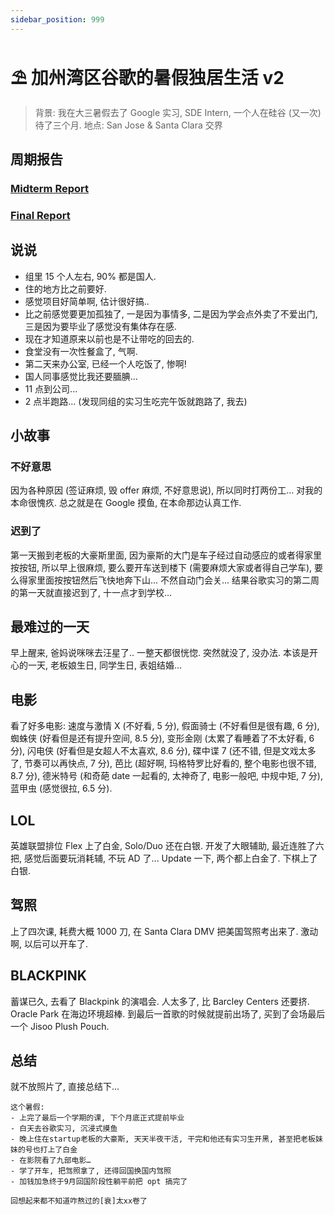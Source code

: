 ```yaml
---
sidebar_position: 999
---
```

# ⛱️ 加州湾区谷歌的暑假独居生活 v2

> 背景: 我在大三暑假去了 Google 实习, SDE Intern, 一个人在硅谷 (又一次) 待了三个月.
> 地点: San Jose & Santa Clara 交界

## 周期报告

### [Midterm Report](https://github.com/fewwwww/blog.suningyao.com/blob/master/static/doc/valley/midterm.pdf)

### [Final Report](https://github.com/fewwwww/blog.suningyao.com/blob/master/static/doc/valley/final.pdf)

## 说说

- 组里 15 个人左右, 90% 都是国人.
- 住的地方比之前要好.
- 感觉项目好简单啊, 估计很好搞..
- 比之前感觉要更加孤独了, 一是因为事情多, 二是因为学会点外卖了不爱出门, 三是因为要毕业了感觉没有集体存在感.
- 现在才知道原来以前也是不让带吃的回去的.
- 食堂没有一次性餐盒了, 气啊.
- 第二天来办公室, 已经一个人吃饭了, 惨啊!
- 国人同事感觉比我还要腼腆...
- 11 点到公司...
- 2 点半跑路... (发现同组的实习生吃完午饭就跑路了, 我去)

## 小故事

### 不好意思

因为各种原因 (签证麻烦, 毁 offer 麻烦, 不好意思说), 所以同时打两份工... 对我的本命很愧疚. 总之就是在 Google 摸鱼, 在本命那边认真工作.

### 迟到了

第一天搬到老板的大豪斯里面, 因为豪斯的大门是车子经过自动感应的或者得家里按按钮, 所以早上很麻烦, 要么要开车送到楼下 (需要麻烦大家或者得自己学车), 要么得家里面按按钮然后飞快地奔下山... 不然自动门会关... 结果谷歌实习的第二周的第一天就直接迟到了, 十一点才到学校...

## 最难过的一天

早上醒来, 爸妈说咪咪去汪星了.. 一整天都很恍惚. 突然就没了, 没办法. 本该是开心的一天, 老板娘生日, 同学生日, 表姐结婚...

## 电影

看了好多电影: 速度与激情 X (不好看, 5 分), 假面骑士 (不好看但是很有趣, 6 分), 蜘蛛侠 (好看但是还有提升空间, 8.5 分), 变形金刚 (太累了看睡着了不太好看, 6 分), 闪电侠 (好看但是女超人不太喜欢, 8.6 分), 碟中谍 7 (还不错, 但是文戏太多了, 节奏可以再快点, 7 分), 芭比 (超好啊, 玛格特罗比好看的, 整个电影也很不错, 8.7 分), 德米特号 (和奇葩 date 一起看的, 太神奇了, 电影一般吧, 中规中矩, 7 分), 蓝甲虫 (感觉很拉, 6.5 分).

## LOL

英雄联盟排位 Flex 上了白金, Solo/Duo 还在白银. 开发了大眼辅助, 最近连胜了六把, 感觉后面要玩消耗辅, 不玩 AD 了... Update 一下, 两个都上白金了. 下棋上了白银.

## 驾照

上了四次课, 耗费大概 1000 刀, 在 Santa Clara DMV 把美国驾照考出来了. 激动啊, 以后可以开车了.

## BLACKPINK

蓄谋已久, 去看了 Blackpink 的演唱会. 人太多了, 比 Barcley Centers 还要挤. Oracle Park 在海边环境超棒. 到最后一首歌的时候就提前出场了, 买到了会场最后一个 Jisoo Plush Pouch.

## 总结

就不放照片了, 直接总结下...

```
这个暑假:
- 上完了最后一个学期的课, 下个月底正式提前毕业
- 白天去谷歌实习, 沉浸式摸鱼
- 晚上住在startup老板的大豪斯, 天天半夜干活, 干完和他还有实习生开黑, 甚至把老板妹妹的号也打上了白金
- 在影院看了九部电影…
- 学了开车, 把驾照拿了, 还得回国换国内驾照
- 加钱加急终于9月回国阶段性躺平前把 opt 搞完了

回想起来都不知道咋熬过的[衰]太xx卷了
```
